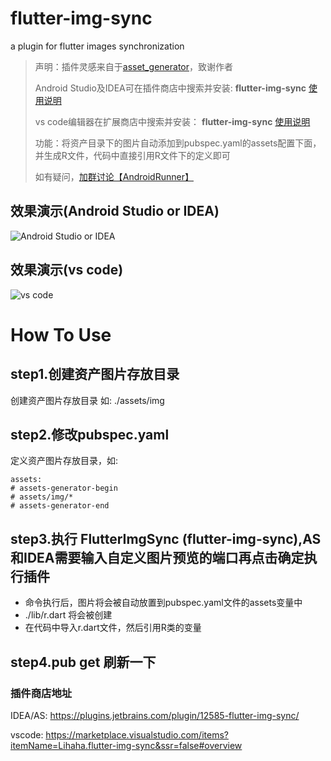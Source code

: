 # flutter-img-sync
a plugin for flutter images synchronization

> 声明：插件灵感来自于[asset_generator](https://github.com/flutter-dev/asset_generator)，致谢作者
> 
> Android Studio及IDEA可在插件商店中搜索并安装: **flutter-img-sync**  [使用说明](https://www.jianshu.com/p/c7c063ce9e19)
> 
> vs code编辑器在扩展商店中搜索并安装： **flutter-img-sync**  [使用说明](https://www.jianshu.com/p/74b71719bc6d)
> 
> 功能：将资产目录下的图片自动添加到pubspec.yaml的assets配置下面，并生成R文件，代码中直接引用R文件下的定义即可
> 
> 如有疑问，[加群讨论【AndroidRunner】](https://jq.qq.com/?_wv=1027&k=5wXzlBY)

## 效果演示(Android Studio or IDEA)

![Android Studio or IDEA](https://raw.githubusercontent.com/Leo0618/flutter-img-sync/master/androidstudio-play.gif)
  

## 效果演示(vs code)

![vs code](https://raw.githubusercontent.com/Leo0618/flutter-img-sync/master/vscode-play.gif)


# How To Use

## step1.创建资产图片存放目录

创建资产图片存放目录 如: ./assets/img

## step2.修改pubspec.yaml

定义资产图片存放目录，如:

    assets:
    # assets-generator-begin
    # assets/img/*
    # assets-generator-end

## step3.执行 FlutterImgSync (flutter-img-sync),AS和IDEA需要输入自定义图片预览的端口再点击确定执行插件

- 命令执行后，图片将会被自动放置到pubspec.yaml文件的assets变量中
- ./lib/r.dart 将会被创建
- 在代码中导入r.dart文件，然后引用R类的变量

## step4.pub get 刷新一下


### 插件商店地址

IDEA/AS: https://plugins.jetbrains.com/plugin/12585-flutter-img-sync/

vscode: https://marketplace.visualstudio.com/items?itemName=Lihaha.flutter-img-sync&ssr=false#overview
